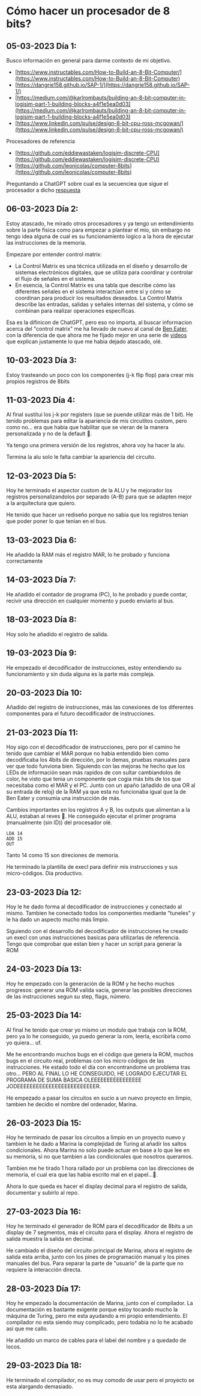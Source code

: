 # Cómo hacer un procesador de 8 bits?

## 05-03-2023 Día 1:

Busco información en general para darme contexto de mi objetivo.

* [https://www.instructables.com/How-to-Build-an-8-Bit-Computer/](https://www.instructables.com/How-to-Build-an-8-Bit-Computer)
* [https://dangrie158.github.io/SAP-1/](https://dangrie158.github.io/SAP-1/)
* [https://medium.com/@karlrombauts/building-an-8-bit-computer-in-logisim-part-1-building-blocks-a4f1e5ea0d03](https://medium.com/@karlrombauts/building-an-8-bit-computer-in-logisim-part-1-building-blocks-a4f1e5ea0d03)
* [https://www.linkedin.com/pulse/design-8-bit-cpu-ross-mcgowan/](https://www.linkedin.com/pulse/design-8-bit-cpu-ross-mcgowan/)

Procesadores de referencia

* [https://github.com/eddiewastaken/logisim-discrete-CPU](https://github.com/eddiewastaken/logisim-discrete-CPU)
* [https://github.com/leonicolas/computer-8bits](https://github.com/leonicolas/computer-8bits)

Preguntando a ChatGPT sobre cual es la secuenciea que sigue el procesador a dicho [respuesta](examples/cycle.md)

## 06-03-2023 Día 2:

Estoy atascado, he mirado otros procesadores y ya tengo un entendimiento sobre la parte fisica como para empezar a plantear el mio, sin embargo no tengo idea alguna de cual es su funcíonamiento logico a la hora de ejecutar las instrucciones de la memoria.

Empezare por entender control matrix:

* La Control Matrix es una técnica utilizada en el diseño y desarrollo de sistemas electrónicos digitales, que se utiliza para coordinar y controlar el flujo de señales en el sistema.
* En esencia, la Control Matrix es una tabla que describe cómo las diferentes señales en el sistema interactúan entre sí y cómo se coordinan para producir los resultados deseados. La Control Matrix describe las entradas, salidas y señales internas del sistema, y cómo se combinan para realizar operaciones específicas.

Esa es la difinicon de ChatGPT, pero eso no importa, al buscar informacion acerca del "control matrix" me ha llevado de nuevo al canal de [Ben Eater](https://www.youtube.com/@BenEater), con la diferencia de que ahora me he fijado mejor en una serie de [videos](https://www.youtube.com/watch?v=dXdoim96v5A&list=PLowKtXNTBypGqImE405J2565dvjafglHU&index=37) que explican justamente lo que me habia dejado atascado, olé.

## 10-03-2023 Día 3:

Estoy trasteando un poco con los componentes (j-k flip flop) para crear mis propios registros de 8bits

## 11-03-2023 Día 4:

Al final sustitui los j-k por registers (que se puende utilizar más de 1 bit). He tenido problemas para editar la apariencia de mis circutitos custom, pero como no... era que habia que habilitar que se vieran de la manera personalizada y no de la default 🥴.

Ya tengo una primera versión de los registros, ahora voy ha hacer la alu.

Termina la alu solo le falta cambiar la apariencia del circuito.

## 12-03-2023 Día 5:

Hoy he terminado el aspector custom de la ALU y he mejorador los registros personalizandolos por separado (A-B) para que se adapten mejor a la arquitectura que quiero.

He tenido que hacer un rediseño porque no sabia que los registros tenian que poder poner lo que tenian en el bus.

## 13-03-2023 Dia 6:

He añadido la RAM más el registro MAR, lo he probado y funciona correctamente

## 14-03-2023 Día 7:

He añadido el contador de programa (PC), lo he probado y puede contar, recivir una dirección en cualquier momento y puedo enviarlo al bus.

## 18-03-2023 Día 8:

Hoy solo he añadido el registro de salida.

## 19-03-2023 Día 9:

He empezado el decodificador de instrucciones, estoy entendiendo su funcionamiento y sin duda alguna es la parte más compleja.

## 20-03-2023 Día 10:

Añadido del registro de instrucciones, más las conexiones de los diferentes componentes para el futuro decodificador de instrucciones.

## 21-03-2023 Día 11:

Hoy sigo con el decodificador de instrucciones, pero por el camino he tenido que cambiar el MAR porque no habia entendido bien como decodificaba los 4bits de dirección, por lo demas, pruebas manuales para ver que todo funviona bien. Siguiendo con las mejoras he hecho que los LEDs de información sean más rapidos de con sultar cambiandolos de color, he visto que tenia un componente que cogia más bits de los que necesitaba como el MAR y el PC. Junto con un apaño (añadido de una OR al su entrada de reloj) de la RAM ya que esta no funcionaba igual que la de Ben Eater y consumia una instrucción de más.

Cambios importantes en los registros A y B, los outputs que alimentan a la ALU, estaban al reves 🤬.
He conseguido ejecutar el primer programa (manualmente (sin ID)) del procesador olé.

```
LDA 14
ADD 15
OUT
```

Tanto 14 como 15 son direciones de memoria.

He terminado la plantilla de execl para definir mis instrucciones y sus micro-códigos. Día productivo.

## 23-03-2023 Día 12:

Hoy le he dado forma al decodificador de instrucciones y conectado al mismo. Tambien he conectado todos los componentes mediante "tuneles" y le ha dado un aspecto mucho más limpio.

Siguiendo con el desarrollo del decodificador de instrucciones he creado un execl con unas instrucciones basicas para utilizarlas de referencia. Tengo que comprobar que estan bien y hacer un script para generar la ROM

## 24-03-2023 Día 13:

Hoy he empezado con la generación de la ROM y he hecho muchos progresos: generar una ROM valida vacia, generar las posibles direcciones de las instrucciones segun su step, flags, número.

## 25-03-2023 Día 14:

Al final he tenido que crear yo mismo un modulo que trabaja con la ROM, pero ya lo he conseguido, ya puedo generar la rom, leerla, escribirla como yo quiera... uf.

Me he encontrando muchos bugs en el código que genera la ROM, muchos bugs en el circuito real, problemas con los micro códigos de las instrucciones. He estado todo el día con encontrandome un problema tras otro... PERO AL FINAL LO HE CONSEGUIDO, HE LOGRADO EJECUTAR EL PROGRAMA DE SUMA BASICA   OLEEEEEEEEEEEEEEEE JODEEEEEEEEEEEEEEEEEEEEEEEEER.

He empezado a pasar los circuitos en sucio a un nuevo proyecto en limpio, tambien he decidio el nombre del ordenador, Marina.

## 26-03-2023 Día 15:

Hoy he terminado de pasar los circuitos a limpio en un proyecto nuevo y tambien le he dado a Marina la complejidad de Turing al añadir los saltos condicionales. Ahora Marina no solo puede actuar en base a lo que lee en su memoria, si no que tambien a las condicionales que nosotros queramos.

Tambien me he tirado 1 hora rallado por un problema con las direcciones de memoria, el cual era que las habia escrito mal en el papel...🙂.

Ahora lo que queda es hacer el display decimal para el registro de salida, documentar y subirlo al repo.

## 27-03-2023 Día 16:

Hoy he terminado el generador de ROM para el decodificador de 8bits a un display de 7 segmentos, más el circuito para el display. Ahora el registro de salida muestra la salida en decimal.

He cambiado el diseño del circuito principal de Marina, ahora el registro de salida esta arriba, junto con los pines de programación manual y los pines manuales del bus. Para separar la parte de "usuario" de la parte que no requiere la interacción directa.

## 28-03-2023 Día 17:

Hoy he empezado la documentación de Marina, junto con el compilador. La documentación es bastante exigente  porque estoy tocando mucho la máquina de Turing, pero me esta ayudando a mi propio entendimiento. El compilador no esta siendo muy complicado, pero todabia no lo he acabado así que me callo.

He añadido un marco de cables para el label del nombre y a quedado de locos.

## 29-03-2023 Día 18:

He terminado el compilador, no es muy comodo de usar pero el proyecto se esta alargando demasiado.
